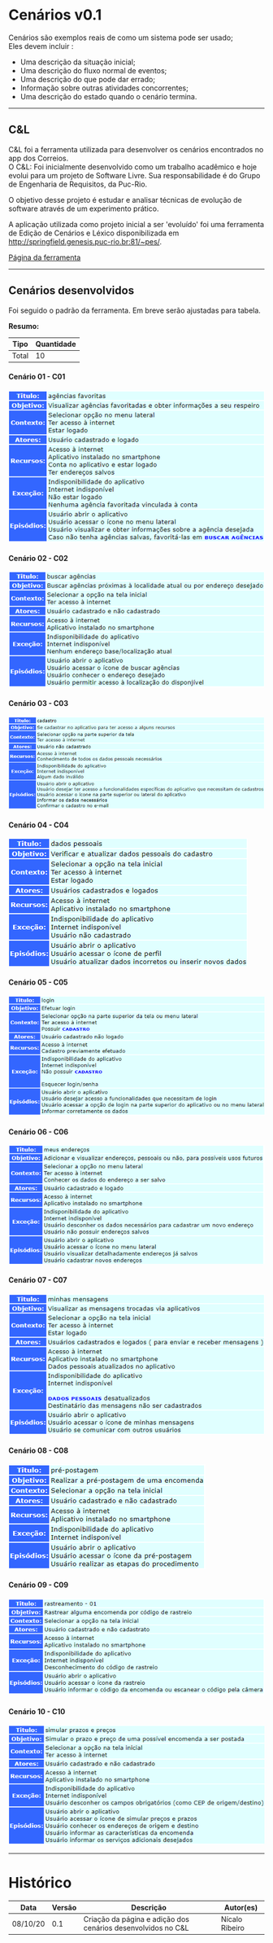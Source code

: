 # Cenários v0.1
Cenários são exemplos reais de como um sistema pode ser usado;  
Eles devem incluir :  
- Uma descrição da situação inicial;  
- Uma descrição do fluxo normal de eventos;  
- Uma descrição do que pode dar errado;  
- Informação sobre outras atividades concorrentes;  
- Uma descrição do estado quando o cenário termina.  

- - -

## C&L
C&L foi a ferramenta utilizada para desenvolver os cenários encontrados no app dos Correios.	
O C&L:
Foi inicialmente desenvolvido como um trabalho acadêmico e hoje evolui para um projeto de Software Livre. Sua responsabilidade é do Grupo de Engenharia de Requisitos, da Puc-Rio.

O objetivo desse projeto é estudar e analisar técnicas de evolução de software através de um experimento prático. 

A aplicação utilizada como projeto inicial a ser 'evoluído' foi uma ferramenta de Edição de Cenários e Léxico disponibilizada em http://springfield.genesis.puc-rio.br:81/~pes/.

<a href= "http://pes.inf.puc-rio.br/cel/index_old.htm" target="blank"> Página da ferramenta </a>

- - -

## Cenários desenvolvidos
Foi seguido o padrão da ferramenta. Em breve serão ajustadas para tabela.

**Resumo:**  

| Tipo   | Quantidade              |
| ------ | ----------------------- |
| Total  | 10                      |

#### Cenário 01 - C01  
![](./images/cenario-01.png)  

#### Cenário 02 - C02  
![](./images/cenario-02.png)  

#### Cenário 03 - C03  
![](./images/cenario-03.png)  

#### Cenário 04 - C04  
![](./images/cenario-04.png)  

#### Cenário 05 - C05  
![](./images/cenario-05.png)  

#### Cenário 06 - C06  
![](./images/cenario-06.png)  

#### Cenário 07 - C07  
![](./images/cenario-07.png)  

#### Cenário 08 - C08  
![](./images/cenario-08.png)  

#### Cenário 09 - C09  
![](./images/cenario-09.png)  

#### Cenário 10 - C10  
![](./images/cenario-10.png)  

- - -

# Histórico

| Data     | Versão | Descrição                                               | Autor(es)           |
| -------- | ------ | ------------------------------------------------------- | ------------------- |
| 08/10/20 | 0.1    | Criação da página e adição dos cenários desenvolvidos no C&L  | Nícalo Ribeiro |